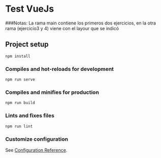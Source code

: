 # Test VueJs
###Notas: La rama main contiene los primeros dos ejercicios, en la otra rama (ejercicio3 y 4) viene con el layour que se indicó

## Project setup
```
npm install
```

### Compiles and hot-reloads for development
```
npm run serve
```

### Compiles and minifies for production
```
npm run build
```

### Lints and fixes files
```
npm run lint
```

### Customize configuration
See [Configuration Reference](https://cli.vuejs.org/config/).
